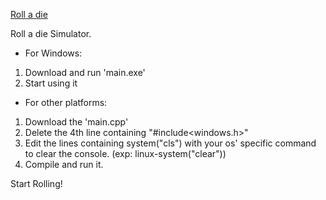 <ins>Roll a die</ins>

Roll a die Simulator.

- For Windows:
1. Download and run 'main.exe'
2. Start using it

- For other platforms:
1. Download the 'main.cpp'
2. Delete the 4th line containing "#include<windows.h>"
3. Edit the lines containing system("cls") with your os' specific command to clear the console. (exp: linux-system("clear"))
4. Compile and run it.

Start Rolling!
